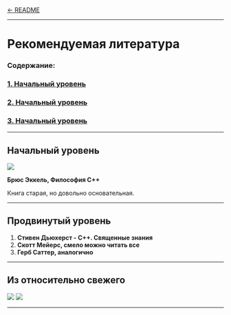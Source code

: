 [<- README][readme]

---

# Рекомендуемая литература

### Содержание:

### [1. Начальный уровень](section_01)

### [2. Начальный уровень](section_02)

### [3. Начальный уровень](section_03)


---
<a id="section_01"></a>

## Начальный уровень

![][book_01]

**Брюс Эккель, Философия С++**

Книга старая, но довольно основательная.


---
<a id="section_02"></a>

## Продвинутый уровень

1. **Стивен Дьюхерст - C++. Священные знания**
2. **Скотт Мейерс, смело можно читать все**
3. **Герб Саттер, аналогично**


---
<a id="section_03"></a>

## Из относительно свежего

![][book_02]
![][book_03]


---
[readme]: README.md
[book_01]: images/book_01.jpg
[book_02]: images/book_02.jpg
[book_03]: images/book_03.jpg